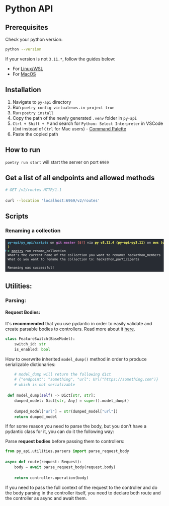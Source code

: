 # Python API

## Prerequisites

Check your python version:
```bash
python --version
```
If your version is not `3.11.*`, follow the guides below:
* For [Linux/WSL](https://www.itsupportwale.com/blog/how-to-upgrade-to-python-3-11-on-ubuntu-20-04-and-22-04-lts/)
* For [MacOS](https://apple.stackexchange.com/questions/201612/keeping-python-3-up-to-date-on-a-mac#:~:text=to%20update%20python%20run%20brew,also%20take%20care%20of%20R)

## Installation
1. Navigate to `py-api` directory
2. Run `poetry config virtualenvs.in-project true`
3. Run `poetry install`
4. Copy the path of the newly generated `.venv` folder in `py-api`
5. `Ctrl + Shift + P` and search for `Python: Select Interpreter` in VSCode (`Cmd` instead of `Ctrl` for Mac users) - [Command Palette](https://code.visualstudio.com/docs/getstarted/userinterface#_command-palette)
6. Paste the copied path

## How to run
`poetry run start` will start the server on port `6969`

## Get a list of all endpoints and allowed methods
```bash
# GET /v2/routes HTTP/1.1

curl --location 'localhost:6969/v2/routes'
```



## Scripts
### Renaming a collection
![rename collection script](resources/docs/images/rename_collection_script.png)

## Utilities:
### Parsing:

#### Request Bodies:

It's **recommended** that you use pydantic in order to easily validate and create parsable bodies to controllers. Read more about it [here](https://fastapi.tiangolo.com/tutorial/body-multiple-params/).

```python
class FeatureSwitch(BaseModel):
    switch_id: str
    is_enabled: bool
```

How to overwrite inherited `model_dump()` method in order to produce serializable dictionaries:

```python
    # model_dump will return the following dict
    # {"endpoint": "something", "url": Url("https://something.com")}
    # which is not serializable

 def model_dump(self) -> Dict[str, str]:
    dumped_model: Dict[str, Any] = super().model_dump()

    dumped_model["url"] = str(dumped_model["url"])
    return dumped_model

```

If for some reason you need to parse the body, but you don't have a pydantic class for it, you can do it the following way:

Parse **request bodies** before passing them to controllers:
```python
from py_api.utilities.parsers import parse_request_body

async def route(request: Request):
    body = await parse_request_body(request.body)

    return controller.operation(body)
```

If you need to pass the full context of the request to the controller and do the body parsing in the controller itself, you need to declare both route and the controller as async and await them.
